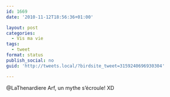 ```yaml
---
id: 1669
date: '2010-11-12T18:56:36+01:00'

layout: post
categories:
  - Vis ma vie
tags:
  - tweet
format: status
publish_social: no
guid: 'http://tweets.local/?birdsite_tweet=3159240696930304'

---
```


@LaThenardiere Arf, un mythe s’écroule! XD